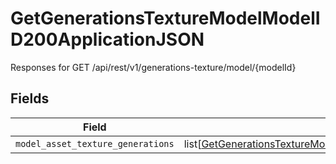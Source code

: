 # GetGenerationsTextureModelModelID200ApplicationJSON

Responses for GET /api/rest/v1/generations-texture/model/{modelId}


## Fields

| Field                                                                                                                                                                                               | Type                                                                                                                                                                                                | Required                                                                                                                                                                                            | Description                                                                                                                                                                                         |
| --------------------------------------------------------------------------------------------------------------------------------------------------------------------------------------------------- | --------------------------------------------------------------------------------------------------------------------------------------------------------------------------------------------------- | --------------------------------------------------------------------------------------------------------------------------------------------------------------------------------------------------- | --------------------------------------------------------------------------------------------------------------------------------------------------------------------------------------------------- |
| `model_asset_texture_generations`                                                                                                                                                                   | list[[GetGenerationsTextureModelModelID200ApplicationJSONModelAssetTextureGenerations](../../models/operations/getgenerationstexturemodelmodelid200applicationjsonmodelassettexturegenerations.md)] | :heavy_minus_sign:                                                                                                                                                                                  | N/A                                                                                                                                                                                                 |